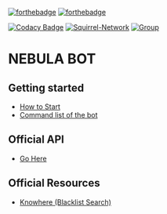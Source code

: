 [![forthebadge](https://forthebadge.com/images/badges/made-with-python.svg)](https://www.python.org/) [![forthebadge](https://forthebadge.com/images/badges/open-source.svg)](https://en.wikipedia.org/wiki/Open_source)

[![Codacy Badge](https://app.codacy.com/project/badge/Grade/7d29dde165294d3283f92ec8f8638369)](https://www.codacy.com/gh/Squirrel-Network/nebula8/dashboard?utm_source=github.com&amp;utm_medium=referral&amp;utm_content=Squirrel-Network/nebula8&amp;utm_campaign=Badge_Grade) [![Squirrel-Network](https://circleci.com/gh/Squirrel-Network/nebula.svg?style=shield)](https://app.circleci.com/pipelines/github/Squirrel-Network/nebula8) [![Group](https://img.shields.io/badge/Group-SquirrelNetwork-blue)](https://t.me/squirrelnetwork)
# NEBULA BOT

## Getting started

- <a href="https://github.com/Squirrel-Network/nebula8/wiki/How-To-start">How to Start</a>
- <a href="https://github.com/Squirrel-Network/nebula8/wiki/Command-List">Command list of the bot</a>

## Official API
- <a href="https://github.com/Squirrel-Network/api_nebula">Go Here</a>

## Official Resources
- <a href="https://squirrel-network.online/knowhere/">Knowhere (Blacklist Search)</a>
